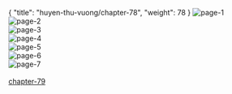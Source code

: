 { "title": "huyen-thu-vuong/chapter-78", "weight": 78 }
<img src="huyen-thu-vuong_0078_01-4506a3777b8731e4fdd160938fe11924.webp" alt="page-1" origin="https://3.bp.blogspot.com/-Zf92HFXXEVM/V0pD6mj2GUI/AAAAAAAHO4w/FS0RRR_9Vnw/s0/Huyen-Thu-Vuong-Chapter-78-P-2.jpg"><br/>
<img src="huyen-thu-vuong_0078_02-b05a2a2470520dfcaefabfe271ff6fa7.webp" alt="page-2" origin="https://3.bp.blogspot.com/-iwIeDURmj9w/V0pD7lmE_9I/AAAAAAAHO40/26nyN47J6ps/s0/Huyen-Thu-Vuong-Chapter-78-P-3.jpg"><br/>
<img src="huyen-thu-vuong_0078_03-f751e052c7ab631f90e529019e1fae5f.webp" alt="page-3" origin="https://3.bp.blogspot.com/-x5uSV2datec/V0pD9Ptn_LI/AAAAAAAHO44/_WgLMKtweEU/s0/Huyen-Thu-Vuong-Chapter-78-P-4.jpg"><br/>
<img src="huyen-thu-vuong_0078_04-58b57ceb0280e3db22fdae83b3abb5c8.webp" alt="page-4" origin="https://3.bp.blogspot.com/-OebwN9CfIxs/V0pD-XQPrYI/AAAAAAAHO48/u_7NJgcAEe4/s0/Huyen-Thu-Vuong-Chapter-78-P-5.jpg"><br/>
<img src="huyen-thu-vuong_0078_05-446992b825d428ce3e42b5bee36a54c9.webp" alt="page-5" origin="https://3.bp.blogspot.com/-aq_jUWi4UUE/V0pD_wrfmNI/AAAAAAAHO5A/sQicDgMmKro/s0/Huyen-Thu-Vuong-Chapter-78-P-6.jpg"><br/>
<img src="huyen-thu-vuong_0078_06-8975da6001a9eb31c59fdab19fe472b7.webp" alt="page-6" origin="https://3.bp.blogspot.com/-PUEKma6NBwU/V0pEBEhRe1I/AAAAAAAHO5E/umHU_2UgddQ/s0/Huyen-Thu-Vuong-Chapter-78-P-7.jpg"><br/>
<img src="huyen-thu-vuong_0078_07-1664f8751e30b1e2aae65bbadcd011f6.webp" alt="page-7" origin="https://3.bp.blogspot.com/-cpFK-BUCXqo/V0pECchohDI/AAAAAAAHO5I/sKHUVh7wN_E/s0/Huyen-Thu-Vuong-Chapter-78-P-8.jpg"><br/>
<br/><a class="nextchap" href="/huyen-thu-vuong/chapter-79">chapter-79</a>

